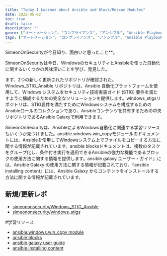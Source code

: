 ```yaml
---
title: "Today I Learned about Ansible and Block/Rescue Modules"
date: 2022-05-02
toc: true
draft: false
description: ""
genre: ["オートメーション", "コンプライアンス", "アンシブル", "Ansible Playbooks", "Ansibleコレクション", "Windowsセキュリティ", "ウィンドウズ管理", "セキュリティ・コンプライアンス", "ITオートメーション", "コンフィギュレーション管理"]
tags: ["オートメーション", "コンプライアンス", "アンシブル", "Ansible Playbooks", "Ansibleコレクション", "ギットハブ", "ブロック", "レスキュー", "常に", "Windowsセキュリティ", "ウィンドウズ管理", "STIGの要件", "セキュリティ・オートメーション", "コンフィギュレーション管理", "ITセキュリティ", "Ansibleモジュール", "ウィンドウズ・オートメーション", "アンシブル・ギャラクシー", "ウィンドウズSTIG", "Windows管理ツール", "セキュリティ技術導入ガイド", "アンシブル・コンテンツ", "Windowsセキュリティのベストプラクティス", "ITオートメーション・ソリューション", "セキュリティ監査", "Windowsシステム構成"]
---
```

SimeonOnSecurityが今日知り、面白いと思ったこと**。

SimeonOnSecurityは今日、WindowsのセキュリティとAnsibleを使った自動化に関するいくつかの興味深いことを学び、発見した。

まず、2つの新しく更新されたリポジトリが確認された。Windows_STIG_Ansible リポジトリは、Ansible 自動化プラットフォームを使用して、Windows システムをセキュリティ技術実装ガイド (STIG) 要件を満たすように構成するための完全なソリューションを提供します。windows_stigsリポジトリは、STIG要件を満たすためにWindowsシステムを構成するためのAnsibleロールのコレクションであり、Ansibleコンテンツを共有するための中央リポジトリであるAnsible Galaxyで利用できます。

SimeonOnSecurityは、AnsibleによるWindows自動化に関連する学習リソースもいくつか見つけました。ansible.windows.win_copyモジュールのドキュメントには、Ansibleを使用してWindowsシステム上でファイルをコピーする方法に関する情報が記載されています。ansible blocksドキュメントは、複数のタスクをグループ化し、条件付き実行を適用できるAnsibleの強力な機能であるブロックの使用方法に関する情報を提供します。ansible galaxy ユーザー・ガイド』には、Ansible Galaxy の使用方法に関する情報が記載されており、『ansible installing content』には、Ansible Galaxy からコンテンツをインストールする方法に関する情報が記載されています。

## 新規/更新レポ

- [simeononsecurity/Windows_STIG_Ansible](https://github.com/simeononsecurity/Windows_STIG_Ansible)
- [simeononsecurity/windows_stigs](https://galaxy.ansible.com/simeononsecurity/windows_stigs)

#学習リソース
- [ansible.windows.win_copy module](https://docs.ansible.com/ansible/latest/collections/ansible/windows/win_copy_module.html)
- [ansible blocks](https://docs.ansible.com/ansible/latest/user_guide/playbooks_blocks.html)
- [ansible galaxy user guide](https://docs.ansible.com/ansible/latest/galaxy/user_guide.html)
- [ansible installing content](https://galaxy.ansible.com/docs/using/installing.html)